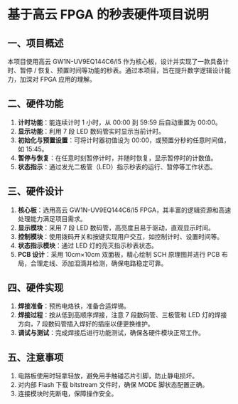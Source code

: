 # 基于高云 FPGA 的秒表硬件项目说明

## 一、项目概述

本项目使用高云 GW1N-UV9EQ144C6/I5 作为核心板，设计并实现了一款具备计时、暂停 / 恢复、预置时间等功能的秒表。通过本项目，旨在提升数字逻辑设计能力，加深对 FPGA 应用的理解。

## 二、硬件功能

1. **计时功能**：能连续计时 1 小时，从 00:00 到 59:59 后自动重置为 00:00。
2. **显示功能**：利用 7 段 LED 数码管实时显示当前计时。
3. **初始化与预置设置**：可将计时器初值设为 00:00，或预置分秒的任意时间值，如 15:45。
4. **暂停与恢复**：在任意时刻暂停计时，并随时恢复，显示暂停时的计数值。
5. **状态指示**：通过发光二极管（LED）指示秒表的运行、暂停等工作状态。

## 三、硬件设计

1. **核心板**：选用高云 GW1N-UV9EQ144C6/I5 FPGA，其丰富的逻辑资源和高速处理能力满足项目需求。
2. **显示模块**：采用 7 段 LED 数码管，高亮度且易于驱动，直观显示时间。
3. **控制模块**：使用拨码开关和按键实现用户交互，如控制计时、设置时间等。
4. **状态指示模块**：通过 LED 灯的亮灭指示秒表状态。
5. **PCB 设计**：采用 10cm×10cm 双面板，精心绘制 SCH 原理图并进行 PCB 布局，合理走线、添加泪滴并检测，确保电路稳定可靠。

## 四、硬件实现

1. **焊接准备**：预热电烙铁，准备合适焊锡。
2. **焊接过程**：按从低到高顺序焊接，注意 7 段数码管、三极管和 LED 灯的焊接方向，7 段数码管插入焊好的插座以便更换维护。
3. **调试与测试**：完成焊接后进行功能测试，确保各硬件模块正常工作。

## 五、注意事项

1. 电路板使用时轻拿轻放，避免用手触碰芯片引脚，防止静电损坏。
2. 对内部 Flash 下载 bitstream 文件时，确保 MODE 脚状态配置正确。
3. 连接模块时先断电，保障操作安全。
